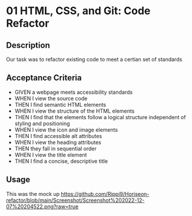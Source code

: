 # 01 HTML, CSS, and Git: Code Refactor

## Description

Our task was to refactor existing code to meet a certian set of standards

## Acceptance Criteria

* GIVEN a webpage meets accessibility standards
* WHEN I view the source code
* THEN I find semantic HTML elements
* WHEN I view the structure of the HTML elements
* THEN I find that the elements follow a logical structure independent of styling and positioning
* WHEN I view the icon and image elements
* THEN I find accessible alt attributes
* WHEN I view the heading attributes
* THEN they fall in sequential order
* WHEN I view the title element
* THEN I find a concise, descriptive title

## Usage

This was the mock up 
https://github.com/Rippi9/Horiseon-refactor/blob/main/Screenshot/Screenshot%202022-12-07%20204522.png?raw=true 
